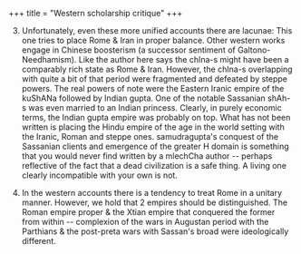 +++
title = "Western scholarship critique"
+++

3) Unfortunately, even these more unified accounts there are lacunae: This one tries to place Rome & Iran in proper balance. Other western works engage in Chinese boosterism (a successor sentiment of Galtono-Needhamism). Like the author here says the chIna-s might have been a comparably rich state as Rome & Iran. However, the chIna-s overlapping with quite a bit of that period were fragmented and defeated by steppe powers. The real powers of note were the Eastern Iranic empire of the kuShANa followed by Indian gupta. One of the notable Sassanian shAh-s was even married to an Indian princess. Clearly, in purely economic terms, the Indian gupta empire was probably on top. What has not been written is placing the Hindu empire of the age in the world setting with the Iranic, Roman and steppe ones. samudragupta's conquest of the Sassanian clients and emergence of the greater H domain is something that you would never find written by a mlechCha author -- perhaps reflective of the fact that a dead civilization is a safe thing. A living one clearly incompatible with your own is not. 

4. In the western accounts there is a tendency to treat Rome in a unitary manner. However, we hold that 2 empires should be distinguished. The Roman empire proper & the Xtian empire that conquered the former from within -- complexion of the wars in Augustan period with the Parthians & the post-preta wars with Sassan's broad were ideologically different. 

